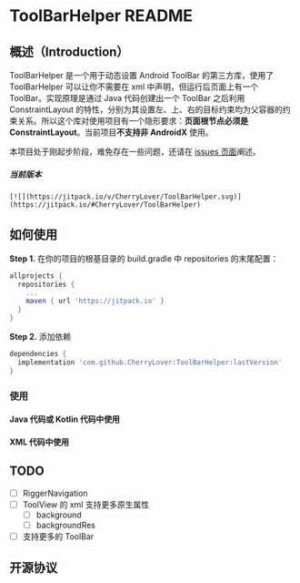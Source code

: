 # ToolBarHelper README

## 概述（Introduction）

ToolBarHelper 是一个用于动态设置 Android ToolBar 的第三方库，使用了 ToolBarHelper 可以让你不需要在 xml 中声明，但运行后页面上有一个 ToolBar。实现原理是通过 Java 代码创建出一个 ToolBar 之后利用 ConstraintLayout 的特性，分别为其设置左、上、右的目标约束均为父容器的约束关系。所以这个库对使用项目有一个隐形要求：**页面根节点必须是 ConstraintLayout**。当前项目**不支持非 AndroidX** 使用。

本项目处于刚起步阶段，难免存在一些问题，还请在 [issues 页面](https://github.com/CherryLover/ToolBarHelper/issues)阐述。

##### 当前版本

```
[![](https://jitpack.io/v/CherryLover/ToolBarHelper.svg)](https://jitpack.io/#CherryLover/ToolBarHelper)
```

## 如何使用

**Step 1.** 在你的项目的根基目录的 build.gradle 中 repositories 的末尾配置：

```groovy
allprojects {
  repositories {
    ...
    maven { url 'https://jitpack.io' }
  }
}
```

**Step 2.** 添加依赖

```groovy
dependencies {
  implementation 'com.github.CherryLover:ToolBarHelper:lastVersion'
}
```

### 使用

#### Java 代码或 Kotlin 代码中使用

#### XML 代码中使用

## TODO

- [ ] RiggerNavigation
- [ ] ToolView 的 xml 支持更多原生属性
  - [ ] background
  - [ ] backgroundRes
- [ ] 支持更多的 ToolBar

## 开源协议

